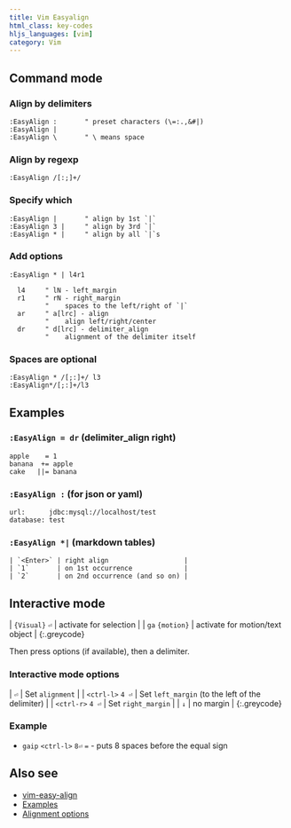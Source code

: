 ```yaml
---
title: Vim Easyalign
html_class: key-codes
hljs_languages: [vim]
category: Vim
---
```


## Command mode

### Align by delimiters

```vim
:EasyAlign :       " preset characters (\=:.,&#|)
:EasyAlign |
:EasyAlign \       " \ means space
```

### Align by regexp

```vim
:EasyAlign /[:;]+/
```

### Specify which

```vim
:EasyAlign |       " align by 1st `|`
:EasyAlign 3 |     " align by 3rd `|`
:EasyAlign * |     " align by all `|`s
```

### Add options

```vim
:EasyAlign * | l4r1

  l4     " lN - left_margin
  r1     " rN - right_margin
         "    spaces to the left/right of `|`
  ar     " a[lrc] - align
         "    align left/right/center
  dr     " d[lrc] - delimiter_align
         "    alignment of the delimiter itself
```

### Spaces are optional

```vim
:EasyAlign * /[;:]+/ l3
:EasyAlign*/[;:]+/l3
```

## Examples

### `:EasyAlign = dr` (delimiter_align right)

```
apple    = 1
banana  += apple
cake   ||= banana
```

### `:EasyAlign :` (for json or yaml)

```
url:      jdbc:mysql://localhost/test
database: test
```

### `:EasyAlign *|` (markdown tables)

```nohighlight
| `<Enter>` | right align                   |
| `1`       | on 1st occurrence             |
| `2`       | on 2nd occurrence (and so on) |
```

## Interactive mode

| `{Visual}` `⏎` | activate for selection |
| `ga` `{motion}` | activate for motion/text object |
{:.greycode}

Then press options (if available), then a delimiter.

### Interactive mode options

| `⏎` | Set `alignment` |
| `<ctrl-l>` `4 ⏎` | Set `left_margin` (to the left of the delimiter) |
| `<ctrl-r>` `4 ⏎` | Set `right_margin` |
| `↓` | no margin |
{:.greycode}

### Example

- `gaip` `<ctrl-l>` `8⏎` `=` - puts 8 spaces before the equal sign

## Also see

- [vim-easy-align](https://github.com/junegunn/vim-easy-align)
- [Examples](https://github.com/junegunn/vim-easy-align#examples)
- [Alignment options](https://github.com/junegunn/vim-easy-align#alignment-options)
